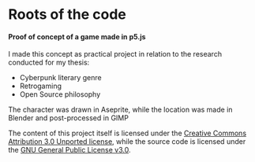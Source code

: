 # Roots of the code
#### Proof of concept of a game made in p5.js

I made this concept as practical project in relation to the research conducted for my thesis:
* Cyberpunk literary genre
* Retrogaming
* Open Source philosophy

The character was drawn in Aseprite, while the location was made in Blender and post-processed in GIMP

The content of this project itself is licensed under the [Creative Commons Attribution 3.0 Unported license](https://creativecommons.org/licenses/by/3.0/), while the source code is licensed under the [GNU General Public License v3.0](https://www.gnu.org/licenses/gpl-3.0.html).
